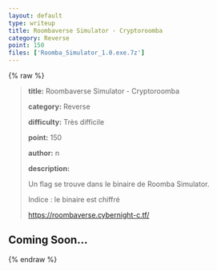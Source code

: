 ```yaml
---
layout: default
type: writeup
title: Roombaverse Simulator - Cryptoroomba
category: Reverse
point: 150
files: ['Roomba_Simulator_1.0.exe.7z']
---
```


{% raw %}
> **title:** Roombaverse Simulator - Cryptoroomba
>
> **category:** Reverse
>
> **difficulty:** Très difficile
>
> **point:** 150
>
> **author:** n
>
> **description:**
>
> Un flag se trouve dans le binaire de Roomba Simulator.
>
> Indice : le binaire est chiffré
>
> 
>
> https://roombaverse.cybernight-c.tf/

## Coming Soon...

{% endraw %}
